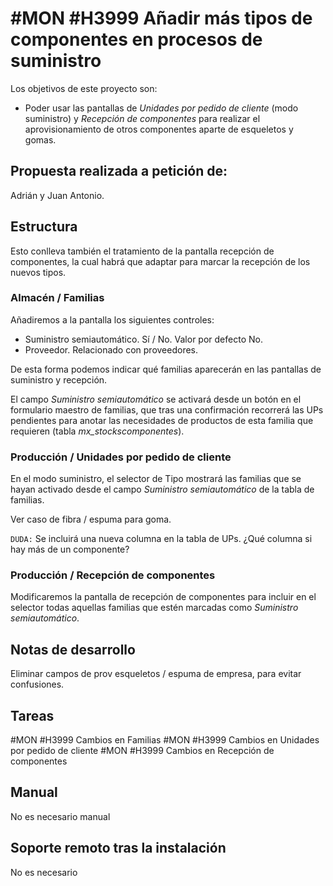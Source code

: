 # #MON #H3999 Añadir más tipos de componentes en procesos de suministro

Los objetivos de este proyecto son:
+ Poder usar las pantallas de *Unidades por pedido de cliente* (modo suministro) y *Recepción de componentes* para realizar el aprovisionamiento de otros componentes aparte de esqueletos y gomas.

## Propuesta realizada a petición de:
Adrián y Juan Antonio.

## Estructura
Esto conlleva también el tratamiento de la pantalla recepción de componentes, la cual habrá que adaptar para marcar la recepción de los nuevos tipos.

### Almacén / Familias
Añadiremos a la pantalla los siguientes controles:
+ Suministro semiautomático. Sí / No. Valor por defecto No.
+ Proveedor. Relacionado con proveedores.

De esta forma podemos indicar qué familias aparecerán en las pantallas de suministro y recepción.

El campo *Suministro semiautomático* se activará desde un botón en el formulario maestro de familias, que tras una confirmación recorrerá las UPs pendientes para anotar las necesidades de productos de esta familia que requieren (tabla *mx_stockscomponentes*).

### Producción / Unidades por pedido de cliente
En el modo suministro, el selector de Tipo mostrará las familias que se hayan activado desde el campo *Suministro semiautomático* de la tabla de familias.

Ver caso de fibra / espuma para goma.

`DUDA:` Se incluirá una nueva columna en la tabla de UPs. ¿Qué columna si hay más de un componente?

### Producción / Recepción de componentes
Modificaremos la pantalla de recepción de componentes para incluir en el selector todas aquellas familias que estén marcadas como *Suministro semiautomático*.

## Notas de desarrollo
Eliminar campos de prov esqueletos / espuma de empresa, para evitar confusiones.

## Tareas
#MON #H3999 Cambios en Familias
#MON #H3999 Cambios en Unidades por pedido de cliente
#MON #H3999 Cambios en Recepción de componentes

## Manual
No es necesario manual

## Soporte remoto tras la instalación
No es necesario


